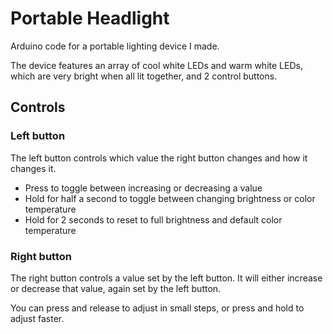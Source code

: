 # Portable Headlight
Arduino code for a portable lighting device I made.

The device features an array of cool white LEDs and warm white LEDs, which are very bright when all lit together, and 2 control buttons.

## Controls

### Left button

The left button controls which value the right button changes and how it changes it.

- Press to toggle between increasing or decreasing a value
- Hold for half a second to toggle between changing brightness or color temperature
- Hold for 2 seconds to reset to full brightness and default color temperature

### Right button

The right button controls a value set by the left button. It will either increase or decrease that value, again set by the left button.

You can press and release to adjust in small steps, or press and hold to adjust faster.
